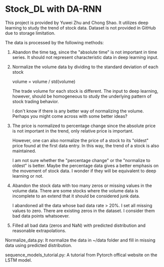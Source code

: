# Stock_DL with DA-RNN

This project is provided by Yuwei Zhu and Chong Shao. It utilizes deep learning
to study the trend of stock data. Dataset is not provided in GitHub due to
storage limitation.

The data is processed by the following methods:
1. Abandon the time tag, since the "absolute time" is not important in time
   series. It should not represent characteristic data in deep learning input.

2. Normalize the volume data by dividing to the standard deviation of each stock

   volume = volume / std(volume)

   The trade volume for each stock is different. The input to deep learning,
   however, should be homogeneous to study the underlying pattern of stock
   trading behavior.

   I don't know if there is any better way of normalizing the volume. Perhaps
   you might come across with some better ideas?

3. The price is normalized to percentage change since the absolute price is not
   important in the trend, only relative price is important.

   However, one can also normalize the price of a stock to its "oldest" price
   found at the first data entry. In this way, the trend of a stock is
   also maintained.

   I am not sure whether the "percentage change" or the "normalize to oldest" is
   better. Maybe the percentage data gives a better emphasis on the movement
   of stock data. I wonder if they will be equivalent to deep learning or not.

4. Abandon the stock data with too many zeros or missing values in the volume
   data. There are some stocks where the volume data is incomplete to an extend
   that it should be considered junk data.

   I abandoned all the data whose bad data rate > 20%. I set all missing values
   to zero. There are existing zeros in the dataset. I consider them bad data
   points whatsoever.

5. Filled all bad data (zeros and NaN) with predicted distribution and
   reasonable extrapolations.



Normalize_data.py:
It normalize the data in ~/data folder and fill in missing data using predicted
distribution.

sequence_models_tutorial.py:
A tutorial from Pytorch offical website on the LSTM model.
